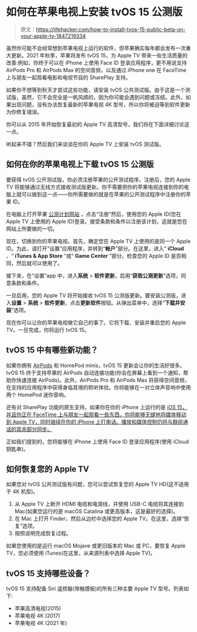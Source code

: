 # 如何在苹果电视上安装 tvOS 15 公测版

> 原文：<https://lifehacker.com/how-to-install-tvos-15-public-beta-on-your-apple-tv-1847219334>

虽然你可能不会经常想到苹果电视上运行的软件，但苹果确实每年都会发布一次重大更新。2021 年秋季，苹果将发布 tvOS 15，为 Apple TV 带来一些生活质量的改善:例如，你终于可以在 iPhone 上使用 Face ID 登录应用程序，更不用说支持 AirPods Pro 和 AirPods Max 的空间音频，以及通过 iPhone one 在 FaceTime 上与朋友一起观看电影和电视节目的 SharePlay 支持。



如果你不想等到秋天才尝试这些功能，请安装 tvOS 公共测试版。由于这是一个测试版，虽然，它不会完全是一帆风顺的，因为你可能会遇到问题或冻结。此外，如果出现问题，没有办法恢复最新的苹果电视 4K 型号，所以你将被迫等到软件更新为你修复错误。

你可以从 2015 年开始恢复最初的 Apple TV 高清型号，我们将在下面详细讨论这一点。

听起来不错？然后我们来谈谈在你的 Apple TV 上安装 tvOS 测试版。

## 如何在你的苹果电视上下载 tvOS 15 公测版

要获得 tvOS 公开测试版，你必须注册苹果的公开测试程序。注册后，您的 Apple TV 将能够通过无线方式接收测试版更新。你不需要把你的苹果电视连接到你的电脑上就可以做到这一点——你所需要做的就是在苹果的公开测试程序中注册你的苹果 ID。

在电脑上打开苹果 [公测计划网站](https://beta.apple.com/sp/betaprogram/) ，点击“注册”然后，使用您的 Apple ID(您在 Apple TV 上使用的 Apple ID)登录。接受条款和条件以注册该计划，这就是您在网站上所要做的一切。

现在，切换到你的苹果电视。首先，确定您在 Apple TV 上使用的是同一个 Apple ID。为此，请打开“设置”应用程序，并转到“**帐户**”部分。在这里，进入“ **iCloud** 、“ **iTunes & App Store** ”或“ **Game Center** ”部分。检查您的 Apple ID 是否相同，然后就可以使用了。

接下来，在“设置”app 中，进入**系统** > **软件更新**，启用“**获取公测更新**”选项，同意条款和条件。

一旦启用，您的 Apple TV 将开始接收 tvOS 15 公测版更新。要安装公测版，进入**设置** > **系统** > **软件更新**，点击**更新软件**按钮。从弹出菜单中，选择“**下载并安装**”选项。

现在你可以让你的苹果电视做它自己的事了。它将下载、安装并重启您的 Apple TV。一旦完成，你将运行 tvOS 15。

## tvOS 15 中有哪些新功能？

如果你拥有 [AirPods](https://lifehacker.com/the-essential-tips-and-tricks-for-getting-the-most-out-1826867565) 和 HomePod minis，tvOS 15 更新会让你的生活好很多。tvOS 15 终于支持苹果的 AirPods 自动连接功能(你会在屏幕上看到一个通知，帮助你快速连接 AirPods)。此外，AirPods Pro 和 AirPods Max 将获得空间音频，在支持的应用程序中获得身临其境的聆听体验。你将能够在一对立体声音响中使用两个 HomePod 迷你音响。

还有对 SharePlay 功能的原生支持。如果你在你的 iPhone 上运行的是 [iOS 15，并且你正在 FaceTime 上与朋友一起观看一些东西，你将能够无缝地将媒体移动到 Apple TV，同时继续在你的 iPhone 上打电话。播放和媒体控制仍将与群组通话的其余部分同步。](https://lifehacker.com/how-to-install-ios-15-and-ipados-15-public-betas-1847209002)

正如我们提到的，您将能够在 iPhone 上使用 Face ID 登录应用程序(使用 iCloud 钥匙串)。

## 如何恢复您的 Apple TV

如果您对 tvOS 公共测试版有问题，您可以尝试恢复您的 Apple TV HD(这不适用于 4K 机型)。

1.  从 Apple TV 上断开 HDMI 电缆和电源线，并使用 USB-C 电缆将其连接到 Mac(如果您运行的是 macOS Catalina 或更高版本，这是最好的选择)。
2.  在 Mac 上打开 Finder，然后从边栏中选择您的 Apple TV。在这里，选择“恢复”选项。
3.  按照说明完成恢复过程。

如果您使用的是运行 macOS Mojave 或更旧版本的 Mac 或 PC，要恢复 Apple TV，您必须使用 iTunes(在这里，从来源列表中选择 Apple TV)。

## tvOS 15 支持哪些设备？

tvOS 15 支持配备 Siri 遥控器(带触摸板)的所有三种主要 Apple TV 型号。列表如下:

*   苹果高清电视(2015)
*   苹果电视 4K (2017)
*   苹果电视 4K (2021 年)